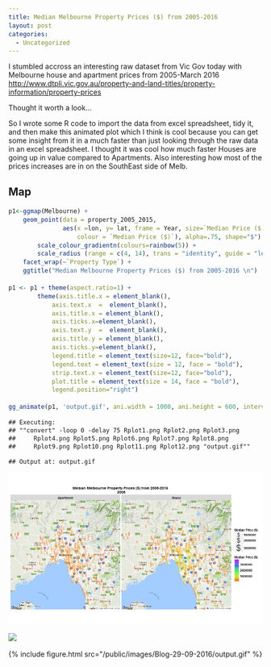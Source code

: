 ```yaml
---
title: Median Melbourne Property Prices ($) from 2005-2016
layout: post
categories:
  - Uncategorized
---
```

I stumbled accross an interesting raw dataset from Vic Gov today with Melbourne house and apartment prices from 2005-March 2016 http://www.dtpli.vic.gov.au/property-and-land-titles/property-information/property-prices

Thought it worth a look... 

So I wrote some R code to import the data from excel spreadsheet, tidy it, and then make this animated plot which I think is cool because you can get some insight from it in a much faster than just looking through the raw data in an excel spreadsheet. I thought it was cool how much faster Houses are going up in value compared to Apartments. Also interesting how most of the prices increases are in on the SouthEast side of Melb. 

## Map

```r
p1<-ggmap(Melbourne) + 
    geom_point(data = property_2005_2015, 
               aes(x =lon, y= lat, frame = Year, size=`Median Price ($)`, 
                   colour = `Median Price ($)`), alpha=.75, shape="$") +
        scale_colour_gradientn(colours=rainbow(5)) +
        scale_radius (range = c(4, 14), trans = "identity", guide = "legend") +
    facet_wrap(~`Property Type`) +
    ggtitle("Median Melbourne Property Prices ($) from 2005-2016 \n")

p1 <- p1 + theme(aspect.ratio=1) +
        theme(axis.title.x = element_blank(), 
            axis.text.x  =  element_blank(),
            axis.title.x = element_blank(),
            axis.ticks.x=element_blank(),
            axis.text.y  =  element_blank(), 
            axis.title.y = element_blank(),
            axis.ticks.y=element_blank(),
            legend.title = element_text(size=12, face="bold"),
            legend.text = element_text(size = 12, face = "bold"),
            strip.text.x = element_text(size=12, face="bold"),
            plot.title = element_text(size = 14, face = "bold"),
            legend.position="right")  

gg_animate(p1, 'output.gif', ani.width = 1000, ani.height = 600, interval = 0.75)
```

```
## Executing: 
## ""convert" -loop 0 -delay 75 Rplot1.png Rplot2.png Rplot3.png
##     Rplot4.png Rplot5.png Rplot6.png Rplot7.png Rplot8.png
##     Rplot9.png Rplot10.png Rplot11.png Rplot12.png "output.gif""
```

```
## Output at: output.gif
```

![](https://github.com/DanielPNewman/MelbournePropertyPrices/blob/master/output.gif)

![](http://www.reactiongifs.us/wp-content/uploads/2013/10/nuh_uh_conan_obrien.gif)


{% include figure.html src="/public/images/Blog-29-09-2016/output.gif" %}